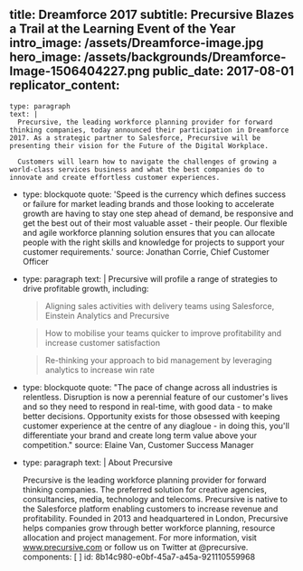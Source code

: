 title: Dreamforce 2017
subtitle: Precursive Blazes a Trail at the Learning Event of the Year
intro_image: /assets/Dreamforce-image.jpg
hero_image: /assets/backgrounds/Dreamforce-Image-1506404227.png
public_date: 2017-08-01
replicator_content:
  - 
    type: paragraph
    text: |
      Precursive, the leading workforce planning provider for forward thinking companies, today announced their participation in Dreamforce 2017. As a strategic partner to Salesforce, Precursive will be presenting their vision for the Future of the Digital Workplace.
      
      Customers will learn how to navigate the challenges of growing a world-class services business and what the best companies do to innovate and create effortless customer experiences.
  - 
    type: blockquote
    quote: 'Speed is the currency which defines success or failure for market leading brands and those looking to accelerate growth are having to stay one step ahead of demand, be responsive and get the best out of their most valuable asset - their people. Our flexible and agile workforce planning solution ensures that you can allocate people with the right skills and knowledge for projects to support your customer requirements.'
    source: Jonathan Corrie, Chief Customer Officer
  - 
    type: paragraph
    text: |
      Precursive will profile a range of strategies to drive profitable growth, including:
      
      > Aligning sales activities with delivery teams using Salesforce, Einstein Analytics and Precursive
      
      > How to mobilise your teams quicker to improve profitability and increase customer satisfaction
      
      > Re-thinking your approach to bid management by leveraging analytics to increase win rate
  - 
    type: blockquote
    quote: "The pace of change across all industries is relentless. Disruption is now a perennial feature of our customer's lives and so they need to respond in real-time, with good data - to make better decisions. Opportunity exists for those obsessed with keeping customer experience at the centre of any diagloue - in doing this, you'll differentiate your brand and create long term value above your competition."
    source: Elaine Van, Customer Success Manager
  - 
    type: paragraph
    text: |
      About Precursive
      
      Precursive is the leading workforce planning provider for forward thinking companies. The preferred solution for creative agencies, consultancies, media, technology and telecoms. Precursive is native to the Salesforce platform enabling customers to increase revenue and profitability.
      Founded in 2013 and headquartered in London, Precursive helps companies grow through better workforce planning, resource allocation and project management.
      For more information, visit www.precursive.com or follow us on Twitter at @precursive.
components: [ ]
id: 8b14c980-e0bf-45a7-a45a-921110559968
